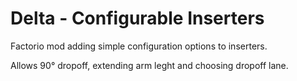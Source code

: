 # Delta - Configurable Inserters
Factorio mod adding simple configuration options to inserters.

Allows 90° dropoff, extending arm leght and choosing dropoff lane.